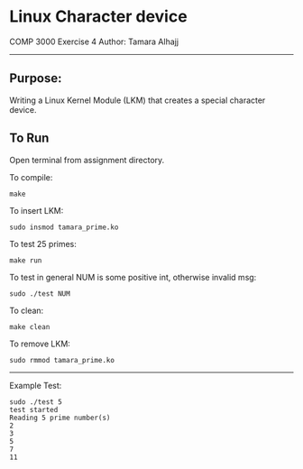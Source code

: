 # Linux Character device
COMP 3000 Exercise 4 
Author: Tamara Alhajj
___
## Purpose:
Writing a Linux Kernel Module (LKM) that creates a special character device.

## To Run

Open terminal from assignment directory.

To compile:
```
make
```
To insert LKM:
```
sudo insmod tamara_prime.ko
```
To test 25 primes:
```
make run
```
To test in general 
NUM is some positive int,
otherwise invalid msg:
```
sudo ./test NUM
```
To clean:
```
make clean
```
To remove LKM:
```
sudo rmmod tamara_prime.ko
```
___
Example Test:
```
sudo ./test 5
test started
Reading 5 prime number(s)
2 
3 
5 
7 
11 
```
